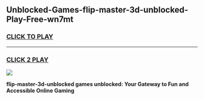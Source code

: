 
## Unblocked-Games-flip-master-3d-unblocked-Play-Free-wn7mt
<h3>
<a href="https://premium76.site?title=flip-master-3d-unblocked&ref=24M">CLICK TO PLAY</a></h3>
<hr>

<h3>
<a href="https://premium76.site?title=flip-master-3d-unblocked&ref=24M">CLICK 2 PLAY</a>
  
</h3>

<a href="https://premium76.site?title=flip-master-3d-unblocked&ref=24M"><img src="https://clearcache.store/games.png"></a>


**flip-master-3d-unblocked games unblocked: Your Gateway to Fun and Accessible Online Gaming**

